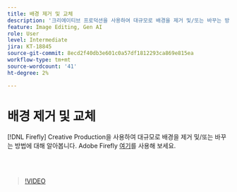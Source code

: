 ```yaml
---
title: 배경 제거 및 교체
description: '크리에이티브 프로덕션을 사용하여 대규모로 배경을 제거 및/또는 바꾸는 방법 알아보기 [!DNL Firefly] '
feature: Image Editing, Gen AI
role: User
level: Intermediate
jira: KT-18845
source-git-commit: 8ecd2f40db3e601c0a57df1812293ca869e815ea
workflow-type: tm+mt
source-wordcount: '41'
ht-degree: 2%

---
```


# 배경 제거 및 교체

[!DNL Firefly] Creative Production을 사용하여 대규모로 배경을 제거 및/또는 바꾸는 방법에 대해 알아봅니다. Adobe Firefly [여기](https://firefly.adobe.com/)를 사용해 보세요.

<br> 

>[!VIDEO](https://video.tv.adobe.com/v/3472916?quality=12&learn=on&hidetitle=true)